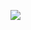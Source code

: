 [![](https://mermaid.ink/img/pako:eNp1U-9v2jAQ_Vcsf6aMsGSQdKpEw4-xQjVBpUkNaPKSK4lK7MixVWjE_76zTaqCtPtk-73nd747NzQVGdCI7iSrcvI03nCCMUrWiklFJnxXcIiiWkG1JTc3d-S-mfNCFWxfvMOXFdSgyChNdan3TAlZn27dBfeWHDcLISrylEuhdzn5lbMaPigxUtwRmSuQTBWCW9W4meGt6yOaljV5EZLEWkrgyrFb_diSJ5cWrargl-SJMXPglds0iSUwBWc0FlzBQW1R55S1_utqY--bHCDVVpu4JXy2vMhz6_QmptZp1qw0J7Wld6XmbW4mZia_FbDMMn9cI79lgU4Gmv8f-nkFYXHOJ8Cz9jm2EBOetcWw1TPchybOIX0lj_j6y9o9GMlSSDg30LX2Mzja71tsLLjLZpFMC27HhKzN9Jz5Cwsuk_Ubq0jq6vWnVqYB3xHg6O62rWBpBY-JyfliHG9ph5YgS1ZkOL-NYW-oyqGEDY1wmTH5uqEbfkIe00qsjzylkZIaOtQOC41e2L7Gna4yNBwXDBtdfpxWjD8LUbYS3NKooQca-T2v2w-D4bdB6IVh3ws79Eij4Gs3xBj6A9_re73QP3Xou9X3usNB0MPwhsGg7_X9oIPfzWR9TgbbAzIWmisaeX5w-geadhd1?type=png)](https://mermaid.live/edit#pako:eNp1U-9v2jAQ_Vcsf6aMsGSQdKpEw4-xQjVBpUkNaPKSK4lK7MixVWjE_76zTaqCtPtk-73nd747NzQVGdCI7iSrcvI03nCCMUrWiklFJnxXcIiiWkG1JTc3d-S-mfNCFWxfvMOXFdSgyChNdan3TAlZn27dBfeWHDcLISrylEuhdzn5lbMaPigxUtwRmSuQTBWCW9W4meGt6yOaljV5EZLEWkrgyrFb_diSJ5cWrargl-SJMXPglds0iSUwBWc0FlzBQW1R55S1_utqY--bHCDVVpu4JXy2vMhz6_QmptZp1qw0J7Wld6XmbW4mZia_FbDMMn9cI79lgU4Gmv8f-nkFYXHOJ8Cz9jm2EBOetcWw1TPchybOIX0lj_j6y9o9GMlSSDg30LX2Mzja71tsLLjLZpFMC27HhKzN9Jz5Cwsuk_Ubq0jq6vWnVqYB3xHg6O62rWBpBY-JyfliHG9ph5YgS1ZkOL-NYW-oyqGEDY1wmTH5uqEbfkIe00qsjzylkZIaOtQOC41e2L7Gna4yNBwXDBtdfpxWjD8LUbYS3NKooQca-T2v2w-D4bdB6IVh3ws79Eij4Gs3xBj6A9_re73QP3Xou9X3usNB0MPwhsGg7_X9oIPfzWR9TgbbAzIWmisaeX5w-geadhd1)